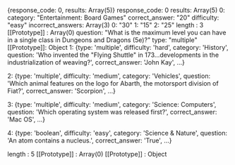 
{response_code: 0, results: Array(5)}
response_code: 0
results: Array(5)
0: 
    category: "Entertainment: Board Games"
    correct_answer: "20"
    difficulty: "easy"
    incorrect_answers: Array(3)
    0: "30"
    1: "15"
    2: "25"
    length
    : 
    3
    [[Prototype]]
    : 
    Array(0)
    question: "What is the maximum level you can have in a single class in Dungeons and Dragons (5e)?"
    type: "multiple"
    [[Prototype]]: Object
1: {type: 'multiple', difficulty: 'hard', category: 'History', question: 'Who invented the &quot;Flying Shuttle&quot; in 173…developments in the industrialization of weaving?', correct_answer: 'John Kay', …}

2: {type: 'multiple', difficulty: 'medium', category: 'Vehicles', question: 'Which animal features on the logo for Abarth, the motorsport division of Fiat?', correct_answer: 'Scorpion', …}

3: {type: 'multiple', difficulty: 'medium', category: 'Science: Computers', question: 'Which operating system was released first?', correct_answer: 'Mac OS', …}

4: {type: 'boolean', difficulty: 'easy', category: 'Science &amp; Nature', question: 'An atom contains a nucleus.', correct_answer: 'True', …}

length
: 
5
[[Prototype]]
: 
Array(0)
[[Prototype]]
: 
Object